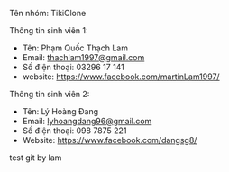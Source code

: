 Tên nhóm: TikiClone

Thông tin sinh viên 1:
- Tên: Phạm Quốc Thạch Lam
- Email: thachlam1997@gmail.com
- Số điện thoại: 03296 17 141
- website: https://www.facebook.com/martinLam1997/

Thông tin sinh viên 2:
- Tên: Lý Hoàng Đang	
- Email: lyhoangdang96@gmail.com 
- Số điện thoại: 098 7875 221
- Website: https://www.facebook.com/dangsg8/

test git by lam